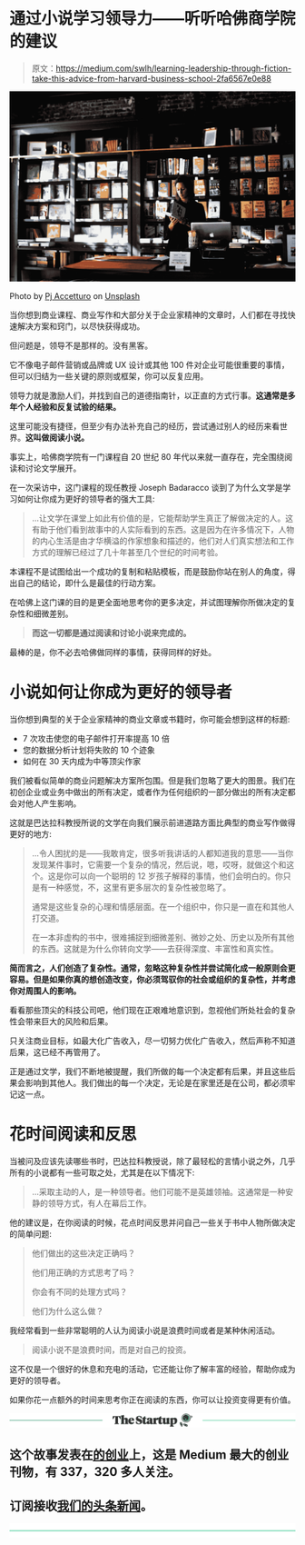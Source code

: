 # 通过小说学习领导力——听听哈佛商学院的建议

> 原文：<https://medium.com/swlh/learning-leadership-through-fiction-take-this-advice-from-harvard-business-school-2fa6567e0e88>

![](img/f4772bc3c9d51daaf1e58eb4cac9fd2f.png)

Photo by [Pj Accetturo](https://unsplash.com/photos/XpD6Dkui-yg?utm_source=unsplash&utm_medium=referral&utm_content=creditCopyText) on [Unsplash](https://unsplash.com/search/photos/reading-office?utm_source=unsplash&utm_medium=referral&utm_content=creditCopyText)

当你想到商业课程、商业写作和大部分关于企业家精神的文章时，人们都在寻找快速解决方案和窍门，以尽快获得成功。

但问题是，领导不是那样的。没有黑客。

它不像电子邮件营销或品牌或 UX 设计或其他 100 件对企业可能很重要的事情，但可以归结为一些关键的原则或框架，你可以反复应用。

领导力就是激励人们，并找到自己的道德指南针，以正直的方式行事。**这通常是多年个人经验和反复试验的结果。**

这里可能没有捷径，但至少有办法补充自己的经历，尝试通过别人的经历来看世界。**这叫做阅读小说。**

事实上，哈佛商学院有一门课程自 20 世纪 80 年代以来就一直存在，完全围绕阅读和讨论文学展开。

在一次采访中，这门课程的现任教授 Joseph Badaracco 谈到了为什么文学是学习如何让你成为更好的领导者的强大工具:

> …让文学在课堂上如此有价值的是，它能帮助学生真正了解做决定的人。这有助于他们看到故事中的人实际看到的东西。这是因为在许多情况下，人物的内心生活是由才华横溢的作家想象和描述的，他们对人们真实想法和工作方式的理解已经过了几十年甚至几个世纪的时间考验。

本课程不是试图给出一个成功的复制和粘贴模板，而是鼓励你站在别人的角度，得出自己的结论，即什么是最佳的行动方案。

在哈佛上这门课的目的是更全面地思考你的更多决定，并试图理解你所做决定的复杂性和细微差别。

> **而这一切都是通过阅读和讨论小说来完成的。**

最棒的是，你不必去哈佛做同样的事情，获得同样的好处。

# 小说如何让你成为更好的领导者

当你想到典型的关于企业家精神的商业文章或书籍时，你可能会想到这样的标题:

*   7 次攻击使您的电子邮件打开率提高 10 倍
*   您的数据分析计划将失败的 10 个迹象
*   如何在 30 天内成为中等顶尖作家

我们被看似简单的商业问题解决方案所包围。但是我们忽略了更大的图景。我们在初创企业或业务中做出的所有决定，或者作为任何组织的一部分做出的所有决定都会对他人产生影响。

这就是巴达拉科教授所说的文学在向我们展示前进道路方面比典型的商业写作做得更好的地方:

> …令人困扰的是——我敢肯定，很多听我讲话的人都知道我的意思——当你发现某件事时，它需要一个复杂的情况，然后说，嗯，哎呀，就做这个和这个。这是你可以向一个聪明的 12 岁孩子解释的事情，他们会明白的。你只是有一种感觉，不，这里有更多层次的复杂性被忽略了。
> 
> 通常是这些复杂的心理和情感层面。在一个组织中，你只是一直在和其他人打交道。
> 
> 在一本非虚构的书中，很难捕捉到细微差别、微妙之处、历史以及所有其他的东西。这就是为什么你转向文学——去获得深度、丰富性和真实性。

**简而言之，人们创造了复杂性。通常，忽略这种复杂性并尝试简化成一般原则会更容易。但是如果你真的想创造改变，你必须驾驭你的社会或组织的复杂性，并考虑你对周围人的影响。**

看看那些顶尖的科技公司吧，他们现在正艰难地意识到，忽视他们所处社会的复杂性会带来巨大的风险和后果。

只关注商业目标，如最大化广告收入，尽一切努力优化广告收入，然后声称不知道后果，这已经不再管用了。

正是通过文学，我们不断地被提醒，我们所做的每一个决定都有后果，并且这些后果会影响到其他人。我们做出的每一个决定，无论是在家里还是在公司，都必须牢记这一点。

# 花时间阅读和反思

当被问及应该先读哪些书时，巴达拉科教授说，除了最轻松的言情小说之外，几乎所有的小说都有一些可取之处，尤其是在以下情况下:

> …采取主动的人，是一种领导者。他们可能不是英雄领袖。这通常是一种安静的领导方式，有人在幕后工作。

他的建议是，在你阅读的时候，花点时间反思并问自己一些关于书中人物所做决定的简单问题:

> 他们做出的这些决定正确吗？
> 
> 他们用正确的方式思考了吗？
> 
> 你会有不同的处理方式吗？
> 
> 他们为什么这么做？

我经常看到一些非常聪明的人认为阅读小说是浪费时间或者是某种休闲活动。

> 阅读小说不是浪费时间，而是对自己的投资。

这不仅是一个很好的休息和充电的活动，它还能让你了解丰富的经验，帮助你成为更好的领导者。

如果你花一点额外的时间来思考你正在阅读的东西，你可以让投资变得更有价值。

[![](img/308a8d84fb9b2fab43d66c117fcc4bb4.png)](https://medium.com/swlh)

## 这个故事发表在[的创业](https://medium.com/swlh)上，这是 Medium 最大的创业刊物，有 337，320 多人关注。

## 订阅接收[我们的头条新闻](http://growthsupply.com/the-startup-newsletter/)。

[![](img/b0164736ea17a63403e660de5dedf91a.png)](https://medium.com/swlh)